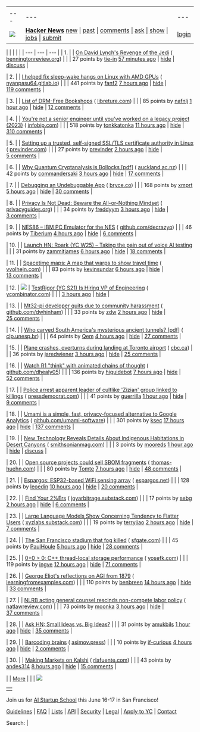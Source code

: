 |     |     |     |
| --- | --- | --- |
| |     |     |     |
| --- | --- | --- |
| [![](https://news.ycombinator.com/y18.svg)](https://news.ycombinator.com/) | **[Hacker News](https://news.ycombinator.com/news)** [new](https://news.ycombinator.com/newest) \| [past](https://news.ycombinator.com/front) \| [comments](https://news.ycombinator.com/newcomments) \| [ask](https://news.ycombinator.com/ask) \| [show](https://news.ycombinator.com/show) \| [jobs](https://news.ycombinator.com/jobs) \| [submit](https://news.ycombinator.com/submit) | [login](https://news.ycombinator.com/login?goto=news) | |

| |     |     |     |
| --- | --- | --- |
| 1. |  | [On David Lynch's Revenge of the Jedi](https://www.benningtonreview.org/adam-golaski) ( [benningtonreview.org](https://news.ycombinator.com/from?site=benningtonreview.org)) |
|  | 27 points by [tie-in](https://news.ycombinator.com/user?id=tie-in) [57 minutes ago](https://news.ycombinator.com/item?id=43084145) \| [hide](https://news.ycombinator.com/hide?id=43084145&goto=news) \| [discuss](https://news.ycombinator.com/item?id=43084145) |

| 2. |  | [I helped fix sleep-wake hangs on Linux with AMD GPUs](https://nyanpasu64.gitlab.io/blog/amdgpu-sleep-wake-hang/) ( [nyanpasu64.gitlab.io](https://news.ycombinator.com/from?site=nyanpasu64.gitlab.io)) |
|  | 441 points by [fanf2](https://news.ycombinator.com/user?id=fanf2) [7 hours ago](https://news.ycombinator.com/item?id=43071983) \| [hide](https://news.ycombinator.com/hide?id=43071983&goto=news) \| [119 comments](https://news.ycombinator.com/item?id=43071983) |

| 3. |  | [List of DRM-Free Bookshops](https://libreture.com/bookshops/) ( [libreture.com](https://news.ycombinator.com/from?site=libreture.com)) |
|  | 85 points by [nafnlj](https://news.ycombinator.com/user?id=nafnlj) [1 hour ago](https://news.ycombinator.com/item?id=43083772) \| [hide](https://news.ycombinator.com/hide?id=43083772&goto=news) \| [12 comments](https://news.ycombinator.com/item?id=43083772) |

| 4. |  | [You're not a senior engineer until you've worked on a legacy project (2023)](https://www.infobip.com/developers/blog/seniors-working-on-a-legacy-project) ( [infobip.com](https://news.ycombinator.com/from?site=infobip.com)) |
|  | 518 points by [tonkkatonka](https://news.ycombinator.com/user?id=tonkkatonka) [11 hours ago](https://news.ycombinator.com/item?id=43047341) \| [hide](https://news.ycombinator.com/hide?id=43047341&goto=news) \| [310 comments](https://news.ycombinator.com/item?id=43047341) |

| 5. |  | [Setting up a trusted, self-signed SSL/TLS certificate authority in Linux](https://previnder.com/tls-ca-linux/) ( [previnder.com](https://news.ycombinator.com/from?site=previnder.com)) |
|  | 27 points by [previnder](https://news.ycombinator.com/user?id=previnder) [2 hours ago](https://news.ycombinator.com/item?id=43083687) \| [hide](https://news.ycombinator.com/hide?id=43083687&goto=news) \| [5 comments](https://news.ycombinator.com/item?id=43083687) |

| 6. |  | [Why Quantum Cryptanalysis is Bollocks \[pdf\]](https://www.cs.auckland.ac.nz/~pgut001/pubs/bollocks.pdf) ( [auckland.ac.nz](https://news.ycombinator.com/from?site=auckland.ac.nz)) |
|  | 42 points by [commandersaki](https://news.ycombinator.com/user?id=commandersaki) [3 hours ago](https://news.ycombinator.com/item?id=43046631) \| [hide](https://news.ycombinator.com/hide?id=43046631&goto=news) \| [17 comments](https://news.ycombinator.com/item?id=43046631) |

| 7. |  | [Debugging an Undebuggable App](https://bryce.co/undebuggable/) ( [bryce.co](https://news.ycombinator.com/from?site=bryce.co)) |
|  | 168 points by [xmprt](https://news.ycombinator.com/user?id=xmprt) [5 hours ago](https://news.ycombinator.com/item?id=43081713) \| [hide](https://news.ycombinator.com/hide?id=43081713&goto=news) \| [30 comments](https://news.ycombinator.com/item?id=43081713) |

| 8. |  | [Privacy Is Not Dead: Beware the All-or-Nothing Mindset](https://www.privacyguides.org/articles/2025/02/17/privacy-is-not-dead/) ( [privacyguides.org](https://news.ycombinator.com/from?site=privacyguides.org)) |
|  | 34 points by [freddyym](https://news.ycombinator.com/user?id=freddyym) [3 hours ago](https://news.ycombinator.com/item?id=43083151) \| [hide](https://news.ycombinator.com/hide?id=43083151&goto=news) \| [3 comments](https://news.ycombinator.com/item?id=43083151) |

| 9. |  | [NES86 – IBM PC Emulator for the NES](https://github.com/decrazyo/nes86) ( [github.com/decrazyo](https://news.ycombinator.com/from?site=github.com/decrazyo)) |
|  | 46 points by [Tiberium](https://news.ycombinator.com/user?id=Tiberium) [4 hours ago](https://news.ycombinator.com/item?id=43082739) \| [hide](https://news.ycombinator.com/hide?id=43082739&goto=news) \| [6 comments](https://news.ycombinator.com/item?id=43082739) |

| 10. |  | [Launch HN: Roark (YC W25) – Taking the pain out of voice AI testing](https://news.ycombinator.com/item?id=43080895) |
|  | 31 points by [zammitjames](https://news.ycombinator.com/user?id=zammitjames) [6 hours ago](https://news.ycombinator.com/item?id=43080895) \| [hide](https://news.ycombinator.com/hide?id=43080895&goto=news) \| [18 comments](https://news.ycombinator.com/item?id=43080895) |

| 11. |  | [Spacetime maps: A map that warps to show travel time](https://maps.vvolhejn.com/) ( [vvolhejn.com](https://news.ycombinator.com/from?site=vvolhejn.com)) |
|  | 83 points by [kevinsundar](https://news.ycombinator.com/user?id=kevinsundar) [6 hours ago](https://news.ycombinator.com/item?id=43040986) \| [hide](https://news.ycombinator.com/hide?id=43040986&goto=news) \| [13 comments](https://news.ycombinator.com/item?id=43040986) |

| 12. | ![](https://news.ycombinator.com/s.gif) | [TestRigor (YC S21) Is Hiring VP of Engineering](https://www.ycombinator.com/companies/testrigor/jobs/AuTkpC9-vp-of-engineering) ( [ycombinator.com](https://news.ycombinator.com/from?site=ycombinator.com)) |
|  | [3 hours ago](https://news.ycombinator.com/item?id=43083255) \| [hide](https://news.ycombinator.com/hide?id=43083255&goto=news) |

| 13. |  | [Mt32-pi developer quits due to community harassment](https://github.com/dwhinham/mt32-pi) ( [github.com/dwhinham](https://news.ycombinator.com/from?site=github.com/dwhinham)) |
|  | 33 points by [zdw](https://news.ycombinator.com/user?id=zdw) [2 hours ago](https://news.ycombinator.com/item?id=43083719) \| [hide](https://news.ycombinator.com/hide?id=43083719&goto=news) \| [25 comments](https://news.ycombinator.com/item?id=43083719) |

| 14. |  | [Who carved South America's mysterious ancient tunnels? \[pdf\]](https://www.clp.unesp.br/Modulos/Noticias/401/paleoburrows-nature-2025.pdf) ( [clp.unesp.br](https://news.ycombinator.com/from?site=clp.unesp.br)) |
|  | 64 points by [Qem](https://news.ycombinator.com/user?id=Qem) [4 hours ago](https://news.ycombinator.com/item?id=43082287) \| [hide](https://news.ycombinator.com/hide?id=43082287&goto=news) \| [27 comments](https://news.ycombinator.com/item?id=43082287) |

| 15. |  | [Plane crashes, overturns during landing at Toronto airport](https://www.cbc.ca/news/canada/toronto/toronto-pearson-overturned-airplane-1.7461227) ( [cbc.ca](https://news.ycombinator.com/from?site=cbc.ca)) |
|  | 36 points by [jaredwiener](https://news.ycombinator.com/user?id=jaredwiener) [3 hours ago](https://news.ycombinator.com/item?id=43083012) \| [hide](https://news.ycombinator.com/hide?id=43083012&goto=news) \| [25 comments](https://news.ycombinator.com/item?id=43083012) |

| 16. |  | [Watch R1 "think" with animated chains of thought](https://github.com/dhealy05/frames_of_mind) ( [github.com/dhealy05](https://news.ycombinator.com/from?site=github.com/dhealy05)) |
|  | 136 points by [higuidebot](https://news.ycombinator.com/user?id=higuidebot) [7 hours ago](https://news.ycombinator.com/item?id=43080531) \| [hide](https://news.ycombinator.com/hide?id=43080531&goto=news) \| [52 comments](https://news.ycombinator.com/item?id=43080531) |

| 17. |  | [Police arrest apparent leader of cultlike 'Zizian' group linked to killings](https://www.pressdemocrat.com/article/trending/police-arrest-apparent-leader-of-cultlike-zizian-group-linked-to-multiple/) ( [pressdemocrat.com](https://news.ycombinator.com/from?site=pressdemocrat.com)) |
|  | 41 points by [guerrilla](https://news.ycombinator.com/user?id=guerrilla) [1 hour ago](https://news.ycombinator.com/item?id=43083976) \| [hide](https://news.ycombinator.com/hide?id=43083976&goto=news) \| [9 comments](https://news.ycombinator.com/item?id=43083976) |

| 18. |  | [Umami is a simple, fast, privacy-focused alternative to Google Analytics](https://github.com/umami-software/umami) ( [github.com/umami-software](https://news.ycombinator.com/from?site=github.com/umami-software)) |
|  | 301 points by [ksec](https://news.ycombinator.com/user?id=ksec) [17 hours ago](https://news.ycombinator.com/item?id=43040507) \| [hide](https://news.ycombinator.com/hide?id=43040507&goto=news) \| [137 comments](https://news.ycombinator.com/item?id=43040507) |

| 19. |  | [New Technology Reveals Details About Indigenous Habitations in Desert Canyons](https://www.smithsonianmag.com/history/canyon-of-the-ancestors-180985955/) ( [smithsonianmag.com](https://news.ycombinator.com/from?site=smithsonianmag.com)) |
|  | 3 points by [mooreds](https://news.ycombinator.com/user?id=mooreds) [1 hour ago](https://news.ycombinator.com/item?id=43052185) \| [hide](https://news.ycombinator.com/hide?id=43052185&goto=news) \| [discuss](https://news.ycombinator.com/item?id=43052185) |

| 20. |  | [Open source projects could sell SBOM fragments](https://www.thomas-huehn.com/open-source-projects-could-sell-sbom-fragments/) ( [thomas-huehn.com](https://news.ycombinator.com/from?site=thomas-huehn.com)) |
|  | 80 points by [Tomte](https://news.ycombinator.com/user?id=Tomte) [7 hours ago](https://news.ycombinator.com/item?id=43080378) \| [hide](https://news.ycombinator.com/hide?id=43080378&goto=news) \| [48 comments](https://news.ycombinator.com/item?id=43080378) |

| 21. |  | [Espargos: ESP32-based WiFi sensing array](https://espargos.net/) ( [espargos.net](https://news.ycombinator.com/from?site=espargos.net)) |
|  | 128 points by [leoedin](https://news.ycombinator.com/user?id=leoedin) [10 hours ago](https://news.ycombinator.com/item?id=43079023) \| [hide](https://news.ycombinator.com/hide?id=43079023&goto=news) \| [20 comments](https://news.ycombinator.com/item?id=43079023) |

| 22. |  | [Find Your 2%Ers](https://joyarbitrage.substack.com/p/find-your-2ers) ( [joyarbitrage.substack.com](https://news.ycombinator.com/from?site=joyarbitrage.substack.com)) |
|  | 17 points by [sebg](https://news.ycombinator.com/user?id=sebg) [2 hours ago](https://news.ycombinator.com/item?id=43083345) \| [hide](https://news.ycombinator.com/hide?id=43083345&goto=news) \| [6 comments](https://news.ycombinator.com/item?id=43083345) |

| 23. |  | [Large Language Models Show Concerning Tendency to Flatter Users](https://xyzlabs.substack.com/p/large-language-models-show-concerning) ( [xyzlabs.substack.com](https://news.ycombinator.com/from?site=xyzlabs.substack.com)) |
|  | 19 points by [terryjiao](https://news.ycombinator.com/user?id=terryjiao) [2 hours ago](https://news.ycombinator.com/item?id=43067627) \| [hide](https://news.ycombinator.com/hide?id=43067627&goto=news) \| [7 comments](https://news.ycombinator.com/item?id=43067627) |

| 24. |  | [The San Francisco stadium that fog killed](https://www.sfgate.com/sports/article/sf-thought-built-stadium-future-fog-ewing-field-20051971.php) ( [sfgate.com](https://news.ycombinator.com/from?site=sfgate.com)) |
|  | 45 points by [PaulHoule](https://news.ycombinator.com/user?id=PaulHoule) [5 hours ago](https://news.ycombinator.com/item?id=43055191) \| [hide](https://news.ycombinator.com/hide?id=43055191&goto=news) \| [28 comments](https://news.ycombinator.com/item?id=43055191) |

| 25. |  | [0+0 > 0: C++ thread-local storage performance](https://yosefk.com/blog/cxx-thread-local-storage-performance.html) ( [yosefk.com](https://news.ycombinator.com/from?site=yosefk.com)) |
|  | 119 points by [ingve](https://news.ycombinator.com/user?id=ingve) [12 hours ago](https://news.ycombinator.com/item?id=43077675) \| [hide](https://news.ycombinator.com/hide?id=43077675&goto=news) \| [71 comments](https://news.ycombinator.com/item?id=43077675) |

| 26. |  | [George Eliot's reflections on AGI from 1879](https://www.learningfromexamples.com/p/reflections-on-superintelligence) ( [learningfromexamples.com](https://news.ycombinator.com/from?site=learningfromexamples.com)) |
|  | 110 points by [benbreen](https://news.ycombinator.com/user?id=benbreen) [14 hours ago](https://news.ycombinator.com/item?id=43053403) \| [hide](https://news.ycombinator.com/hide?id=43053403&goto=news) \| [33 comments](https://news.ycombinator.com/item?id=43053403) |

| 27. |  | [NLRB acting general counsel rescinds non-compete labor policy](https://natlawreview.com/article/nlrb-acting-general-counsel-rescinds-non-compete-labor-policy) ( [natlawreview.com](https://news.ycombinator.com/from?site=natlawreview.com)) |
|  | 73 points by [moonka](https://news.ycombinator.com/user?id=moonka) [3 hours ago](https://news.ycombinator.com/item?id=43083295) \| [hide](https://news.ycombinator.com/hide?id=43083295&goto=news) \| [37 comments](https://news.ycombinator.com/item?id=43083295) |

| 28. |  | [Ask HN: Small Ideas vs. Big Ideas?](https://news.ycombinator.com/item?id=43083845) |
|  | 31 points by [amukbils](https://news.ycombinator.com/user?id=amukbils) [1 hour ago](https://news.ycombinator.com/item?id=43083845) \| [hide](https://news.ycombinator.com/hide?id=43083845&goto=news) \| [35 comments](https://news.ycombinator.com/item?id=43083845) |

| 29. |  | [Barcoding brains](https://www.asimov.press/p/barcoding-brains) ( [asimov.press](https://news.ycombinator.com/from?site=asimov.press)) |
|  | 10 points by [if-curious](https://news.ycombinator.com/user?id=if-curious) [4 hours ago](https://news.ycombinator.com/item?id=43053909) \| [hide](https://news.ycombinator.com/hide?id=43053909&goto=news) \| [2 comments](https://news.ycombinator.com/item?id=43053909) |

| 30. |  | [Making Markets on Kalshi](https://rlafuente.com/post?post=2025-2-16-marketmaking-on-kalshi) ( [rlafuente.com](https://news.ycombinator.com/from?site=rlafuente.com)) |
|  | 43 points by [andes314](https://news.ycombinator.com/user?id=andes314) [8 hours ago](https://news.ycombinator.com/item?id=43073377) \| [hide](https://news.ycombinator.com/hide?id=43073377&goto=news) \| [15 comments](https://news.ycombinator.com/item?id=43073377) |

|  | [More](https://news.ycombinator.com/?p=2) | |
| ![](https://news.ycombinator.com/s.gif)

|     |
| --- |
|  |

Join us for [AI Startup School](https://events.ycombinator.com/ai-sus) this June 16-17 in San Francisco!

[Guidelines](https://news.ycombinator.com/newsguidelines.html) \| [FAQ](https://news.ycombinator.com/newsfaq.html) \| [Lists](https://news.ycombinator.com/lists) \| [API](https://github.com/HackerNews/API) \| [Security](https://news.ycombinator.com/security.html) \| [Legal](https://www.ycombinator.com/legal/) \| [Apply to YC](https://www.ycombinator.com/apply/) \| [Contact](mailto:hn@ycombinator.com)

Search: |
